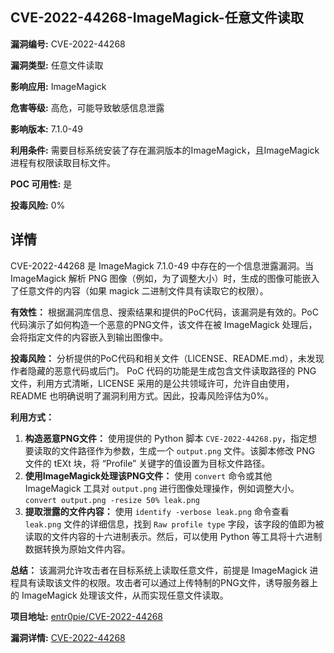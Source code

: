 ## CVE-2022-44268-ImageMagick-任意文件读取

**漏洞编号:** CVE-2022-44268

**漏洞类型:** 任意文件读取

**影响应用:** ImageMagick

**危害等级:** 高危，可能导致敏感信息泄露

**影响版本:** 7.1.0-49

**利用条件:** 需要目标系统安装了存在漏洞版本的ImageMagick，且ImageMagick进程有权限读取目标文件。

**POC 可用性:** 是

**投毒风险:** 0%

## 详情

CVE-2022-44268 是 ImageMagick 7.1.0-49 中存在的一个信息泄露漏洞。当 ImageMagick 解析 PNG 图像（例如，为了调整大小）时，生成的图像可能嵌入了任意文件的内容（如果 magick 二进制文件具有读取它的权限）。

**有效性：**
根据漏洞库信息、搜索结果和提供的PoC代码，该漏洞是有效的。PoC代码演示了如何构造一个恶意的PNG文件，该文件在被 ImageMagick 处理后，会将指定文件的内容嵌入到输出图像中。

**投毒风险：**
分析提供的PoC代码和相关文件（LICENSE、README.md），未发现作者隐藏的恶意代码或后门。 PoC 代码的功能是生成包含文件读取路径的 PNG 文件，利用方式清晰，LICENSE 采用的是公共领域许可，允许自由使用，README 也明确说明了漏洞利用方式。因此，投毒风险评估为0%。

**利用方式：**
1.  **构造恶意PNG文件：** 使用提供的 Python 脚本 `CVE-2022-44268.py`，指定想要读取的文件路径作为参数，生成一个 `output.png` 文件。该脚本修改 PNG 文件的 tEXt 块，将 “Profile” 关键字的值设置为目标文件路径。
2.  **使用ImageMagick处理该PNG文件：** 使用 `convert` 命令或其他 ImageMagick 工具对 `output.png` 进行图像处理操作，例如调整大小。 `convert output.png -resize 50% leak.png`
3.  **提取泄露的文件内容：**  使用 `identify -verbose leak.png` 命令查看 `leak.png` 文件的详细信息，找到 `Raw profile type` 字段，该字段的值即为被读取的文件内容的十六进制表示。然后，可以使用 Python 等工具将十六进制数据转换为原始文件内容。

**总结：**
该漏洞允许攻击者在目标系统上读取任意文件，前提是 ImageMagick 进程具有读取该文件的权限。攻击者可以通过上传特制的PNG文件，诱导服务器上的 ImageMagick 处理该文件，从而实现任意文件读取。

**项目地址:** [entr0pie/CVE-2022-44268](https://github.com/entr0pie/CVE-2022-44268)

**漏洞详情:** [CVE-2022-44268](https://nvd.nist.gov/vuln/detail/CVE-2022-44268)